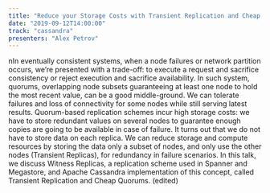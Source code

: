 ```yaml
---
title: "Reduce your Storage Costs with Transient Replication and Cheap Quorums"
date: "2019-09-12T14:00:00"
track: "cassandra"
presenters: "Alex Petrov"
---
```


nIn eventually consistent systems, when a node failures or network partition occurs, we’re presented with a trade-off: to execute a request and sacrifice consistency or reject execution and sacrifice availability. In such system, quorums, overlapping node subsets guaranteeing at least one node to hold the most recent value, can be a good middle-ground. We can tolerate failures and loss of connectivity for some nodes while still serving latest results. Quorum-based replication schemes incur high storage costs: we have to store redundant values on several nodes to guarantee enough copies are going to be available in case of failure. It turns out that we do not have to store data on each replica. We can reduce storage and compute resources by storing the data only a subset of nodes, and only use the other nodes (Transient Replicas), for redundancy in failure scenarios. In this talk, we discuss Witness Replicas, a replication scheme used in Spanner and Megastore, and Apache Cassandra implementation of this concept, called Transient Replication and Cheap Quorums. (edited) 